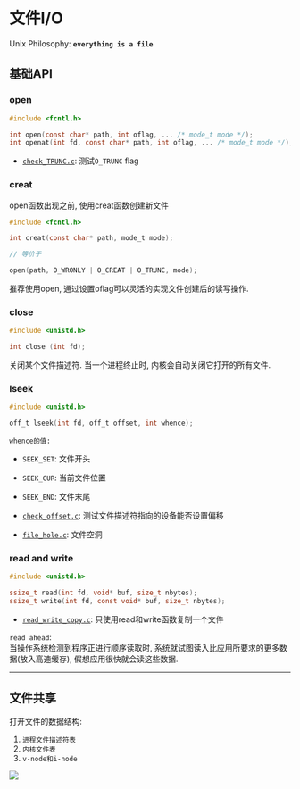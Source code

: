 # 文件I/O

Unix Philosophy: **``everything is a file``**

## 基础API

### open

```C
#include <fcntl.h>

int open(const char* path, int oflag, ... /* mode_t mode */);
int openat(int fd, const char* path, int oflag, ... /* mode_t mode */);
```

+ [``check_TRUNC.c``](https://github.com/misakar/learn_apue/blob/master/fileIO/check_TRUNC.c): 测试``O_TRUNC`` flag

### creat

open函数出现之前, 使用creat函数创建新文件

```C
#include <fcntl.h>

int creat(const char* path, mode_t mode);

// 等价于

open(path, O_WRONLY | O_CREAT | O_TRUNC, mode);
```

推荐使用open, 通过设置oflag可以灵活的实现文件创建后的读写操作.

### close

```C
#include <unistd.h>

int close (int fd);
```

关闭某个文件描述符. 当一个进程终止时, 内核会自动关闭它打开的所有文件.

### lseek

```C
#include <unistd.h>

off_t lseek(int fd, off_t offset, int whence);
```

``whence的值:``

+ ``SEEK_SET``: 文件开头
+ ``SEEK_CUR``: 当前文件位置
+ ``SEEK_END``: 文件末尾


+ [``check_offset.c``](https://github.com/misakar/learn_apue/blob/master/fileIO/check_offset.c): 测试文件描述符指向的设备能否设置偏移
+ [``file_hole.c``](https://github.com/misakar/learn_apue/blob/master/fileIO/file_hole.c): 文件空洞

### read and write

```C
#include <unistd.h>

ssize_t read(int fd, void* buf, size_t nbytes);
ssize_t write(int fd, const void* buf, size_t nbytes);
```

+ [``read_write_copy.c``](https://github.com/misakar/learn_apue/blob/master/fileIO/read_write_copy.c): 只使用read和write函数复制一个文件

``read ahead``: <br/>
当操作系统检测到程序正进行顺序读取时, 系统就试图读入比应用所要求的更多数据(放入高速缓存), 假想应用很快就会读这些数据.

<hr/>

## 文件共享

打开文件的数据结构:

1. ``进程文件描述符表``
2. ``内核文件表``
3. ``v-node和i-node``

![](https://notes.shichao.io/apue/figure_3.7_600.png)
